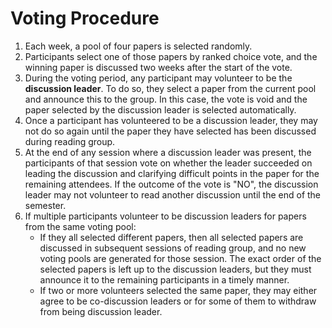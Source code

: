 # Voting Procedure

1. Each week, a pool of four papers is selected randomly.
2. Participants select one of those papers by ranked choice vote, and the winning paper is discussed two weeks after the start of the vote.
3. During the voting period, any participant may volunteer to be the **discussion leader**. To do so, they select a paper from the current pool and announce this to the group. In this case, the vote is void and the paper selected by the discussion leader is selected automatically.
4. Once a participant has volunteered to be a discussion leader, they may not do so again until the paper they have selected has been discussed during reading group.
5. At the end of any session where a discussion leader was present, the participants of that session vote on whether the leader succeeded on leading the discussion and clarifying difficult points in the paper for the remaining attendees. If the outcome of the vote is "NO", the discussion leader may not volunteer to read another discussion until the end of the semester.
6. If multiple participants volunteer to be discussion leaders for papers from the same voting pool:
   - If they all selected different papers, then
     all selected papers are discussed in subsequent sessions of reading group, and no new voting pools are generated for those session. The exact order of the selected papers is left up to the discussion leaders, but they must announce it to the remaining participants in a timely manner.
   - If two or more volunteers selected the same paper, they may either agree to be co-discussion leaders or for some of them to withdraw from being discussion leader.
